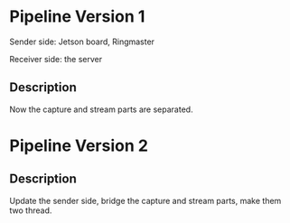 # Pipeline Version 1

Sender side: Jetson board, Ringmaster

Receiver side: the server

## Description

Now the capture and stream parts are separated.

# Pipeline Version 2

## Description

Update the sender side, bridge the capture and stream parts, make them two thread.
